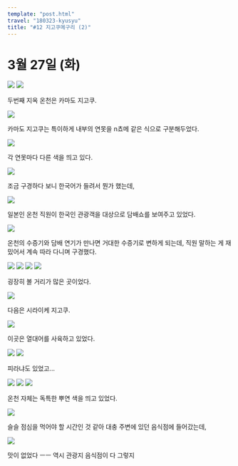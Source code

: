 ```yaml
---
template: "post.html"
travel: "180323-kyusyu"
title: "#12 지고쿠메구리 (2)"
---
```


# 3월 27일 (화)

![](/180323-kyusyu/12_01.jpg)
![](/180323-kyusyu/12_02.jpg)

두번째 지옥 온천은 카마도 지고쿠.

![](/180323-kyusyu/12_03.jpg)

카마도 지고쿠는 특이하게 내부의 연못을 n쵸메 같은 식으로 구분해두었다.

![](/180323-kyusyu/12_04.jpg)

각 연못마다 다른 색을 띄고 있다.

![](/180323-kyusyu/12_05.jpg)

조금 구경하다 보니 한국어가 들려서 뭔가 했는데,

![](/180323-kyusyu/12_06.jpg)

일본인 온천 직원이 한국인 관광객을 대상으로 담배쇼를 보여주고 있었다.

![](/180323-kyusyu/12_07.jpg)

온천의 수증기와 담배 연기가 만나면 거대한 수증기로 변하게 되는데, 직원 말하는 게 재밌어서 계속 따라 다니며 구경했다.

![](/180323-kyusyu/12_08.jpg)
![](/180323-kyusyu/12_09.jpg)
![](/180323-kyusyu/12_10.jpg)
![](/180323-kyusyu/12_11.jpg)

굉장히 볼 거리가 많은 곳이었다.

![](/180323-kyusyu/12_15.jpg)

다음은 시라이케 지고쿠.

![](/180323-kyusyu/12_12.jpg)

이곳은 열대어를 사육하고 있었다.

![](/180323-kyusyu/12_13.jpg)
![](/180323-kyusyu/12_14.jpg)

피라냐도 있었고...

![](/180323-kyusyu/12_16.jpg)
![](/180323-kyusyu/12_17.jpg)
![](/180323-kyusyu/12_18.jpg)

온천 자체는 독특한 뿌연 색을 띄고 있었다.

![](/180323-kyusyu/12_19.jpg)

슬슬 점심을 먹어야 할 시간인 것 같아 대충 주변에 있던 음식점에 들어갔는데,

![](/180323-kyusyu/12_20.jpg)

맛이 없었다 ㅡㅡ
역시 관광지 음식점이 다 그렇지
